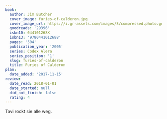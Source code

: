 ```yaml
---
book:
  author: Jim Butcher
  cover_image: furies-of-calderon.jpg
  cover_image_url: https://i.gr-assets.com/images/S/compressed.photo.goodreads.com/books/1329104514l/29396._SX98_.jpg
  goodreads: '29396'
  isbn10: 044101268X
  isbn13: '9780441012688'
  pages: '504'
  publication_year: '2005'
  series: Codex Alera
  series_position: '1'
  slug: furies-of-calderon
  title: Furies of Calderon
plan:
  date_added: '2017-11-15'
review:
  date_read: 2018-01-01
  date_started: null
  did_not_finish: false
  rating: 4
---
```


Tavi rockt sie alle weg.
